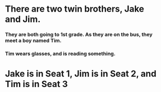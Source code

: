 # There are two twin brothers, Jake and Jim. 
### They are both going to 1st grade. As they are on the bus, they meet a boy named Tim. 
### Tim wears glasses, and is reading something.
# Jake is in Seat 1, Jim is in Seat 2, and Tim is in Seat 3